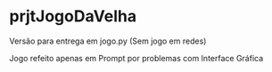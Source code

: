 # prjtJogoDaVelha

Versão para entrega em jogo.py
(Sem jogo em redes)

Jogo refeito apenas em Prompt por problemas com Interface Gráfica
